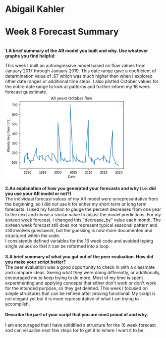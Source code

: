 # Abigail Kahler
# Week 8 Forecast Summary
\
**1.A brief summary of the AR model you built and why. Use whatever graphs you find helpful:**

This week I built an autoregressive model based on flow values from January 2017 through January 2019. This date range gave a coefficient of determination value of .67 which was much higher than when I explored other date ranges or additional time steps. I also plotted October values for the entire date range to look at patterns and further inform my 16 week forecast guestimate.  
![](assets/ReadMe-f7cfdd90.png)


**2.An explanation of how you generated your forecasts and why (i.e. did you use your AR model or not?)**\
The individual forecast values of my AR model were unrepresentative from the beginning, so I did not use it for either my short term or long term forecasts. I used my function to gauge the percent decreases from one year to the next and chose a similar value to adjust the model predictions. For my sixteen week forecast, I changed this "decrease_by" value each month. The sixteen week forecast still does not represent typical seasonal pattern and still involves guesswork, but the guessing is now more documented and structured within the code.\
I consistently defined variables for the 16 week code and avoided typing single values so that it can be reformed into a loop.\
\
**3.A brief summary of what you got out of the peer evaluation. How did you make your script better?**\
The peer evaluation was a good opportunity to check in with a classmate and compare ideas. Seeing what they were doing differently, or additionally, encouraged me to keep trying to do more. Most of my time is spent experimenting and applying concepts that either don't work or don't work for the intended purpose, so they get deleted. This week I focused on simple structures that can be refined after proving functional. My script is not elegant yet but it is more representative of what I am trying to accomplish.\
\
**Describe the part of your script that you are most proud of and why.**\
\
I am encouraged that I have solidified a structure for the 16 week forecast and can visualize next few steps for to get it to where I want it to be.
